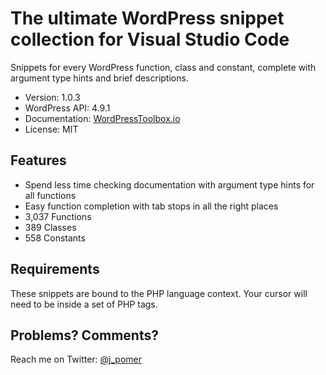 # The ultimate WordPress snippet collection for Visual Studio Code

Snippets for every WordPress function, class and constant, complete with argument type hints and brief descriptions.

*	Version: 1.0.3
*	WordPress API: 4.9.1
*	Documentation: [WordPressToolbox.io](https://wordpresstoolbox.io/vscode)
*	License: MIT

## Features

*	Spend less time checking documentation with argument type hints for all functions
*	Easy function completion with tab stops in all the right places
*	3,037 Functions
*   389 Classes
*   558 Constants

## Requirements

These snippets are bound to the PHP language context. Your cursor will need to be inside a set of PHP tags.

## Problems? Comments?

Reach me on Twitter: [@j_pomer](https://twitter.com/j_pomer)